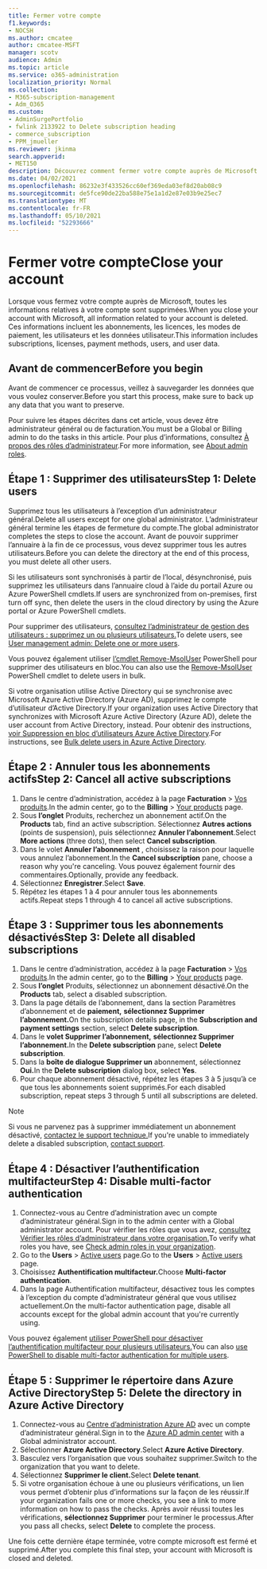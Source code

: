 ```yaml
---
title: Fermer votre compte
f1.keywords:
- NOCSH
ms.author: cmcatee
author: cmcatee-MSFT
manager: scotv
audience: Admin
ms.topic: article
ms.service: o365-administration
localization_priority: Normal
ms.collection:
- M365-subscription-management
- Adm_O365
ms.custom:
- AdminSurgePortfolio
- fwlink 2133922 to Delete subscription heading
- commerce_subscription
- PPM_jmueller
ms.reviewer: jkinma
search.appverid:
- MET150
description: Découvrez comment fermer votre compte auprès de Microsoft.
ms.date: 04/02/2021
ms.openlocfilehash: 86232e3f433526cc60ef369eda03ef8d20ab08c9
ms.sourcegitcommit: de5fce90de22ba588e75e1a1d2e87e03b9e25ec7
ms.translationtype: MT
ms.contentlocale: fr-FR
ms.lasthandoff: 05/10/2021
ms.locfileid: "52293666"
---
```

# <a name="close-your-account"></a><span data-ttu-id="53df8-103">Fermer votre compte</span><span class="sxs-lookup"><span data-stu-id="53df8-103">Close your account</span></span>

<span data-ttu-id="53df8-104">Lorsque vous fermez votre compte auprès de Microsoft, toutes les informations relatives à votre compte sont supprimées.</span><span class="sxs-lookup"><span data-stu-id="53df8-104">When you close your account with Microsoft, all information related to your account is deleted.</span></span> <span data-ttu-id="53df8-105">Ces informations incluent les abonnements, les licences, les modes de paiement, les utilisateurs et les données utilisateur.</span><span class="sxs-lookup"><span data-stu-id="53df8-105">This information includes subscriptions, licenses, payment methods, users, and user data.</span></span>

## <a name="before-you-begin"></a><span data-ttu-id="53df8-106">Avant de commencer</span><span class="sxs-lookup"><span data-stu-id="53df8-106">Before you begin</span></span>

<span data-ttu-id="53df8-107">Avant de commencer ce processus, veillez à sauvegarder les données que vous voulez conserver.</span><span class="sxs-lookup"><span data-stu-id="53df8-107">Before you start this process, make sure to back up any data that you want to preserve.</span></span>

<span data-ttu-id="53df8-108">Pour suivre les étapes décrites dans cet article, vous devez être administrateur général ou de facturation.</span><span class="sxs-lookup"><span data-stu-id="53df8-108">You must be a Global or Billing admin to do the tasks in this article.</span></span> <span data-ttu-id="53df8-109">Pour plus d’informations, consultez [À propos des rôles d’administrateur](../admin/add-users/about-admin-roles.md).</span><span class="sxs-lookup"><span data-stu-id="53df8-109">For more information, see [About admin roles](../admin/add-users/about-admin-roles.md).</span></span>

## <a name="step-1-delete-users"></a><span data-ttu-id="53df8-110">Étape 1 : Supprimer des utilisateurs</span><span class="sxs-lookup"><span data-stu-id="53df8-110">Step 1: Delete users</span></span>

<span data-ttu-id="53df8-111">Supprimez tous les utilisateurs à l’exception d’un administrateur général.</span><span class="sxs-lookup"><span data-stu-id="53df8-111">Delete all users except for one global administrator.</span></span> <span data-ttu-id="53df8-112">L’administrateur général termine les étapes de fermeture du compte.</span><span class="sxs-lookup"><span data-stu-id="53df8-112">The global administrator completes the steps to close the account.</span></span> <span data-ttu-id="53df8-113">Avant de pouvoir supprimer l’annuaire à la fin de ce processus, vous devez supprimer tous les autres utilisateurs.</span><span class="sxs-lookup"><span data-stu-id="53df8-113">Before you can delete the directory at the end of this process, you must delete all other users.</span></span>

<span data-ttu-id="53df8-114">Si les utilisateurs sont synchronisés à partir de l’local, désynchronisé, puis supprimez les utilisateurs dans l’annuaire cloud à l’aide du portail Azure ou Azure PowerShell cmdlets.</span><span class="sxs-lookup"><span data-stu-id="53df8-114">If users are synchronized from on-premises, first turn off sync, then delete the users in the cloud directory by using the Azure portal or Azure PowerShell cmdlets.</span></span>

<span data-ttu-id="53df8-115">Pour supprimer des utilisateurs, [consultez l’administrateur de gestion des utilisateurs : supprimez un ou plusieurs utilisateurs.](../admin/add-users/delete-a-user.md#user-management-admin-delete-one-or-more-users-from-office-365)</span><span class="sxs-lookup"><span data-stu-id="53df8-115">To delete users, see [User management admin: Delete one or more users](../admin/add-users/delete-a-user.md#user-management-admin-delete-one-or-more-users-from-office-365).</span></span>

<span data-ttu-id="53df8-116">Vous pouvez également utiliser [l’cmdlet Remove-MsolUser](/powershell/module/msonline/remove-msoluser) PowerShell pour supprimer des utilisateurs en bloc.</span><span class="sxs-lookup"><span data-stu-id="53df8-116">You can also use the [Remove-MsolUser](/powershell/module/msonline/remove-msoluser) PowerShell cmdlet to delete users in bulk.</span></span>

<span data-ttu-id="53df8-117">Si votre organisation utilise Active Directory qui se synchronise avec Microsoft Azure Active Directory (Azure AD), supprimez le compte d’utilisateur d’Active Directory.</span><span class="sxs-lookup"><span data-stu-id="53df8-117">If your organization uses Active Directory that synchronizes with Microsoft Azure Active Directory (Azure AD), delete the user account from Active Directory, instead.</span></span> <span data-ttu-id="53df8-118">Pour obtenir des instructions, [voir Suppression en bloc d’utilisateurs Azure Active Directory](/azure/active-directory/users-groups-roles/users-bulk-delete).</span><span class="sxs-lookup"><span data-stu-id="53df8-118">For instructions, see [Bulk delete users in Azure Active Directory](/azure/active-directory/users-groups-roles/users-bulk-delete).</span></span>

## <a name="step-2-cancel-all-active-subscriptions"></a><span data-ttu-id="53df8-119">Étape 2 : Annuler tous les abonnements actifs</span><span class="sxs-lookup"><span data-stu-id="53df8-119">Step 2: Cancel all active subscriptions</span></span>

1. <span data-ttu-id="53df8-120">Dans le centre d’administration, accédez à la page **Facturation** > <a href="https://go.microsoft.com/fwlink/p/?linkid=842054" target="_blank">Vos produits</a>.</span><span class="sxs-lookup"><span data-stu-id="53df8-120">In the admin center, go to the **Billing** > <a href="https://go.microsoft.com/fwlink/p/?linkid=842054" target="_blank">Your products</a> page.</span></span>
2. <span data-ttu-id="53df8-121">Sous **l’onglet** Produits, recherchez un abonnement actif.</span><span class="sxs-lookup"><span data-stu-id="53df8-121">On the **Products** tab, find an active subscription.</span></span> <span data-ttu-id="53df8-122">Sélectionnez **Autres actions** (points de suspension), puis sélectionnez **Annuler l’abonnement**.</span><span class="sxs-lookup"><span data-stu-id="53df8-122">Select **More actions** (three dots), then select **Cancel subscription**.</span></span>
3. <span data-ttu-id="53df8-123">Dans le volet **Annuler l’abonnement** , choisissez la raison pour laquelle vous annulez l’abonnement.</span><span class="sxs-lookup"><span data-stu-id="53df8-123">In the **Cancel subscription** pane, choose a reason why you're canceling.</span></span> <span data-ttu-id="53df8-124">Vous pouvez également fournir des commentaires.</span><span class="sxs-lookup"><span data-stu-id="53df8-124">Optionally, provide any feedback.</span></span>
4. <span data-ttu-id="53df8-125">Sélectionnez **Enregistrer**.</span><span class="sxs-lookup"><span data-stu-id="53df8-125">Select **Save**.</span></span>
5. <span data-ttu-id="53df8-126">Répétez les étapes 1 à 4 pour annuler tous les abonnements actifs.</span><span class="sxs-lookup"><span data-stu-id="53df8-126">Repeat steps 1 through 4 to cancel all active subscriptions.</span></span>

## <a name="step-3-delete-all-disabled-subscriptions"></a><span data-ttu-id="53df8-127">Étape 3 : Supprimer tous les abonnements désactivés</span><span class="sxs-lookup"><span data-stu-id="53df8-127">Step 3: Delete all disabled subscriptions</span></span>

1. <span data-ttu-id="53df8-128">Dans le centre d’administration, accédez à la page **Facturation** > <a href="https://go.microsoft.com/fwlink/p/?linkid=842054" target="_blank">Vos produits</a>.</span><span class="sxs-lookup"><span data-stu-id="53df8-128">In the admin center, go to the **Billing** > <a href="https://go.microsoft.com/fwlink/p/?linkid=842054" target="_blank">Your products</a> page.</span></span>
2. <span data-ttu-id="53df8-129">Sous **l’onglet** Produits, sélectionnez un abonnement désactivé.</span><span class="sxs-lookup"><span data-stu-id="53df8-129">On the **Products** tab, select a disabled subscription.</span></span>
3. <span data-ttu-id="53df8-130">Dans la page détails de l’abonnement, dans la section Paramètres d’abonnement et de **paiement,** **sélectionnez Supprimer l’abonnement.**</span><span class="sxs-lookup"><span data-stu-id="53df8-130">On the subscription details page, in the **Subscription and payment settings** section, select **Delete subscription**.</span></span>
4. <span data-ttu-id="53df8-131">Dans le **volet Supprimer l’abonnement,** **sélectionnez Supprimer l’abonnement.**</span><span class="sxs-lookup"><span data-stu-id="53df8-131">In the **Delete subscription** pane, select **Delete subscription**.</span></span>
5. <span data-ttu-id="53df8-132">Dans la **boîte de dialogue Supprimer un** abonnement, sélectionnez **Oui.**</span><span class="sxs-lookup"><span data-stu-id="53df8-132">In the **Delete subscription** dialog box, select **Yes**.</span></span>
6. <span data-ttu-id="53df8-133">Pour chaque abonnement désactivé, répétez les étapes 3 à 5 jusqu’à ce que tous les abonnements soient supprimés.</span><span class="sxs-lookup"><span data-stu-id="53df8-133">For each disabled subscription, repeat steps 3 through 5 until all subscriptions are deleted.</span></span>

> [!NOTE]
> <span data-ttu-id="53df8-134">Si vous ne parvenez pas à supprimer immédiatement un abonnement désactivé, [contactez le support technique.](../business-video/get-help-support.md)</span><span class="sxs-lookup"><span data-stu-id="53df8-134">If you're unable to immediately delete a disabled subscription, [contact support](../business-video/get-help-support.md).</span></span>

## <a name="step-4-disable-multi-factor-authentication"></a><span data-ttu-id="53df8-135">Étape 4 : Désactiver l’authentification multifacteur</span><span class="sxs-lookup"><span data-stu-id="53df8-135">Step 4: Disable multi-factor authentication</span></span>

1. <span data-ttu-id="53df8-136">Connectez-vous au Centre d’administration avec un compte d’administrateur général.</span><span class="sxs-lookup"><span data-stu-id="53df8-136">Sign in to the admin center with a Global administrator account.</span></span> <span data-ttu-id="53df8-137">Pour vérifier les rôles que vous avez, [consultez Vérifier les rôles d’administrateur dans votre organisation.](../admin/add-users/assign-admin-roles.md#check-admin-roles-in-your-organization)</span><span class="sxs-lookup"><span data-stu-id="53df8-137">To verify what roles you have, see [Check admin roles in your organization](../admin/add-users/assign-admin-roles.md#check-admin-roles-in-your-organization).</span></span>
2. <span data-ttu-id="53df8-138">Go to the **Users**  >  <a href="https://go.microsoft.com/fwlink/p/?linkid=834822" target="_blank">Active users</a> page.</span><span class="sxs-lookup"><span data-stu-id="53df8-138">Go to the **Users** > <a href="https://go.microsoft.com/fwlink/p/?linkid=834822" target="_blank">Active users</a> page.</span></span>
3. <span data-ttu-id="53df8-139">Choisissez **Authentification multifacteur.**</span><span class="sxs-lookup"><span data-stu-id="53df8-139">Choose **Multi-factor authentication**.</span></span>
4. <span data-ttu-id="53df8-140">Dans la page Authentification multifacteur, désactivez tous les comptes à l’exception du compte d’administrateur général que vous utilisez actuellement.</span><span class="sxs-lookup"><span data-stu-id="53df8-140">On the multi-factor authentication page, disable all accounts except for the global admin account that you're currently using.</span></span>

<span data-ttu-id="53df8-141">Vous pouvez également [utiliser PowerShell pour désactiver l’authentification multifacteur pour plusieurs utilisateurs.](/azure/active-directory/authentication/howto-mfa-userstates#change-state-using-powershell)</span><span class="sxs-lookup"><span data-stu-id="53df8-141">You can also [use PowerShell to disable multi-factor authentication for multiple users](/azure/active-directory/authentication/howto-mfa-userstates#change-state-using-powershell).</span></span>


## <a name="step-5-delete-the-directory-in-azure-active-directory"></a><span data-ttu-id="53df8-142">Étape 5 : Supprimer le répertoire dans Azure Active Directory</span><span class="sxs-lookup"><span data-stu-id="53df8-142">Step 5: Delete the directory in Azure Active Directory</span></span>

1. <span data-ttu-id="53df8-143">Connectez-vous au <a href="https://aad.portal.azure.com/" target="_blank">Centre d’administration Azure AD</a> avec un compte d’administrateur général.</span><span class="sxs-lookup"><span data-stu-id="53df8-143">Sign in to the <a href="https://aad.portal.azure.com/" target="_blank">Azure AD admin center</a> with a Global administrator account.</span></span>
2. <span data-ttu-id="53df8-144">Sélectionner **Azure Active Directory**.</span><span class="sxs-lookup"><span data-stu-id="53df8-144">Select **Azure Active Directory**.</span></span>
3. <span data-ttu-id="53df8-145">Basculez vers l’organisation que vous souhaitez supprimer.</span><span class="sxs-lookup"><span data-stu-id="53df8-145">Switch to the organization that you want to delete.</span></span>
4. <span data-ttu-id="53df8-146">Sélectionnez **Supprimer le client.**</span><span class="sxs-lookup"><span data-stu-id="53df8-146">Select **Delete tenant**.</span></span>
5. <span data-ttu-id="53df8-147">Si votre organisation échoue à une ou plusieurs vérifications, un lien vous permet d’obtenir plus d’informations sur la façon de les réussir.</span><span class="sxs-lookup"><span data-stu-id="53df8-147">If your organization fails one or more checks, you see a link to more information on how to pass the checks.</span></span> <span data-ttu-id="53df8-148">Après avoir réussi toutes les vérifications, **sélectionnez Supprimer** pour terminer le processus.</span><span class="sxs-lookup"><span data-stu-id="53df8-148">After you pass all checks, select **Delete** to complete the process.</span></span>

<span data-ttu-id="53df8-149">Une fois cette dernière étape terminée, votre compte microsoft est fermé et supprimé.</span><span class="sxs-lookup"><span data-stu-id="53df8-149">After you complete this final step, your account with Microsoft is closed and deleted.</span></span>